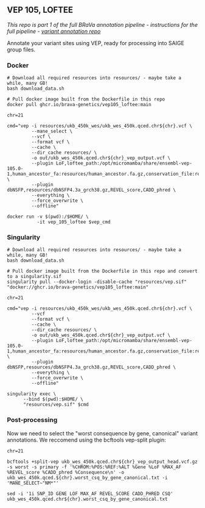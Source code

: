 ## VEP 105, LOFTEE

*This repo is part 1 of the full BRaVa annotation pipeline - instructions for the full pipeline - [variant annotation repo](https://github.com/BRaVa-genetics/variant-annotation)*


Annotate your variant sites using VEP, ready for processing into SAIGE group files.

### Docker

```
# Download all required resources into resources/ - maybe take a while, many GB!
bash download_data.sh

# Pull docker image built from the Dockerfile in this repo
docker pull ghcr.io/brava-genetics/vep105_loftee:main

chr=21

cmd="vep -i resources/ukb_450k_wes/ukb_wes_450k.qced.chr${chr}.vcf \
         --mane_select \
         --vcf \
         --format vcf \
         --cache \
         --dir_cache resources/ \
         -o out/ukb_wes_450k.qced.chr${chr}_vep_output.vcf \
         --plugin LoF,loftee_path:/opt/micromamba/share/ensembl-vep-105.0-1,human_ancestor_fa:resources/human_ancestor.fa.gz,conservation_file:resources/loftee.sql,gerp_bigwig:resources/gerp_conservation_scores.homo_sapiens.GRCh38.bw \
         --plugin dbNSFP,resources/dbNSFP4.3a_grch38.gz,REVEL_score,CADD_phred \
         --everything \
         --force_overwrite \
         --offline"

docker run -v $(pwd):/$HOME/ \
           -it vep_105_loftee $vep_cmd
```

### Singularity

```
# Download all required resources into resources/ - maybe take a while, many GB!
bash download_data.sh

# Pull docker image built from the Dockerfile in this repo and convert to a singularity.sif
singularity pull --docker-login -disable-cache "resources/vep.sif" "docker://ghcr.io/brava-genetics/vep105_loftee:main"

chr=21

cmd="vep -i resources/ukb_450k_wes/ukb_wes_450k.qced.chr${chr}.vcf \
         --vcf
         --format vcf \
         --cache \
         --dir_cache resources/ \
         -o out/ukb_wes_450k.qced.chr${chr}_vep_output.vcf \
         --plugin LoF,loftee_path:/opt/micromamba/share/ensembl-vep-105.0-1,human_ancestor_fa:resources/human_ancestor.fa.gz,conservation_file:resources/loftee.sql,gerp_bigwig:resources/gerp_conservation_scores.homo_sapiens.GRCh38.bw \
         --plugin dbNSFP,resources/dbNSFP4.3a_grch38.gz,REVEL_score,CADD_phred \
         --everything \
         --force_overwrite \
         --offline"

singularity exec \
      --bind $(pwd):$HOME/ \
      "resources/vep.sif" $cmd
```

### Post-processing

Now we need to select the "worst consequence by gene, canonical" variant annotations. We reccomend using the bcftools vep-split plugin:

```
chr=21

bcftools +split-vep ukb_wes_450k.qced.chr${chr}_vep_output_head.vcf.gz -s worst -s primary -f '%CHROM:%POS:%REF:%ALT %Gene %LoF %MAX_AF %REVEL_score %CADD_phred %Consequence\n' -o ukb_wes_450k.qced.${chr}.worst_csq_by_gene_canonical.txt -i 'MANE_SELECT~"NM*"'

sed -i '1i SNP_ID GENE LOF MAX_AF REVEL_SCORE CADD_PHRED CSQ' ukb_wes_450k.qced.chr${chr}.worst_csq_by_gene_canonical.txt
```
